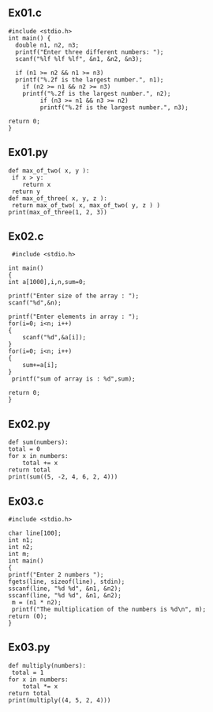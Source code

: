 ## Ex01.c

    #include <stdio.h>
    int main() {
      double n1, n2, n3;
      printf("Enter three different numbers: ");
      scanf("%lf %lf %lf", &n1, &n2, &n3);

      if (n1 >= n2 && n1 >= n3)
      printf("%.2f is the largest number.", n1);
        if (n2 >= n1 && n2 >= n3)
        printf("%.2f is the largest number.", n2);
             if (n3 >= n1 && n3 >= n2)
             printf("%.2f is the largest number.", n3);

    return 0;
    }
 
 ## Ex01.py
 
    def max_of_two( x, y ):
     if x > y:
        return x
     return y
    def max_of_three( x, y, z ):
     return max_of_two( x, max_of_two( y, z ) )
    print(max_of_three(1, 2, 3))
    
 ## Ex02.c
 
     #include <stdio.h>
     
    int main()
    {
    int a[1000],i,n,sum=0;
   
    printf("Enter size of the array : ");
    scanf("%d",&n);
 
    printf("Enter elements in array : ");
    for(i=0; i<n; i++)
    {
        scanf("%d",&a[i]);
    }
    for(i=0; i<n; i++)
    { 
        sum+=a[i];
    }
     printf("sum of array is : %d",sum);
 
    return 0;
    }

## Ex02.py

    def sum(numbers):
    total = 0
    for x in numbers:
        total += x
    return total
    print(sum((5, -2, 4, 6, 2, 4)))
    
 ## Ex03.c
 
    #include <stdio.h>

    char line[100];
    int n1; 
    int n2; 
    int m; 
    int main()
    {
    printf("Enter 2 numbers ");
    fgets(line, sizeof(line), stdin);
    sscanf(line, "%d %d", &n1, &n2);
    sscanf(line, "%d %d", &n1, &n2);
     m = (n1 * n2);
     printf("The multiplication of the numbers is %d\n", m);
    return (0);
    }
     
 ## Ex03.py
 
    def multiply(numbers):  
     total = 1
    for x in numbers:
        total *= x  
    return total  
    print(multiply((4, 5, 2, 4)))
